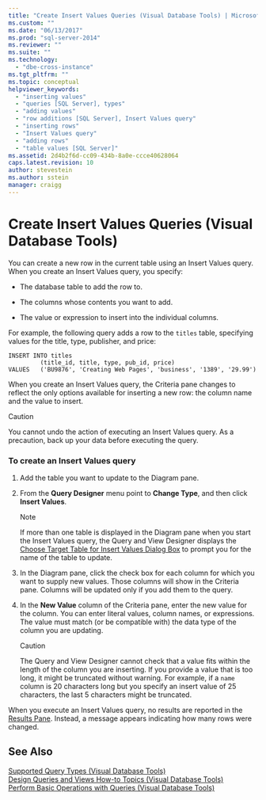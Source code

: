 ```yaml
---
title: "Create Insert Values Queries (Visual Database Tools) | Microsoft Docs"
ms.custom: ""
ms.date: "06/13/2017"
ms.prod: "sql-server-2014"
ms.reviewer: ""
ms.suite: ""
ms.technology: 
  - "dbe-cross-instance"
ms.tgt_pltfrm: ""
ms.topic: conceptual
helpviewer_keywords: 
  - "inserting values"
  - "queries [SQL Server], types"
  - "adding values"
  - "row additions [SQL Server], Insert Values query"
  - "inserting rows"
  - "Insert Values query"
  - "adding rows"
  - "table values [SQL Server]"
ms.assetid: 2d4b2f6d-cc09-434b-8a0e-ccce40628064
caps.latest.revision: 10
author: stevestein
ms.author: sstein
manager: craigg
---
```

# Create Insert Values Queries (Visual Database Tools)
  You can create a new row in the current table using an Insert Values query. When you create an Insert Values query, you specify:  
  
-   The database table to add the row to.  
  
-   The columns whose contents you want to add.  
  
-   The value or expression to insert into the individual columns.  
  
 For example, the following query adds a row to the `titles` table, specifying values for the title, type, publisher, and price:  
  
```  
INSERT INTO titles  
         (title_id, title, type, pub_id, price)  
VALUES   ('BU9876', 'Creating Web Pages', 'business', '1389', '29.99')  
```  
  
 When you create an Insert Values query, the Criteria pane changes to reflect the only options available for inserting a new row: the column name and the value to insert.  
  
> [!CAUTION]  
>  You cannot undo the action of executing an Insert Values query. As a precaution, back up your data before executing the query.  
  
### To create an Insert Values query  
  
1.  Add the table you want to update to the Diagram pane.  
  
2.  From the **Query Designer** menu point to **Change Type**, and then click **Insert Values**.  
  
    > [!NOTE]  
    >  If more than one table is displayed in the Diagram pane when you start the Insert Values query, the Query and View Designer displays the [Choose Target Table for Insert Values Dialog Box](visual-database-tools.md) to prompt you for the name of the table to update.  
  
3.  In the Diagram pane, click the check box for each column for which you want to supply new values. Those columns will show in the Criteria pane. Columns will be updated only if you add them to the query.  
  
4.  In the **New Value** column of the Criteria pane, enter the new value for the column. You can enter literal values, column names, or expressions. The value must match (or be compatible with) the data type of the column you are updating.  
  
    > [!CAUTION]  
    >  The Query and View Designer cannot check that a value fits within the length of the column you are inserting. If you provide a value that is too long, it might be truncated without warning. For example, if a `name` column is 20 characters long but you specify an insert value of 25 characters, the last 5 characters might be truncated.  
  
 When you execute an Insert Values query, no results are reported in the [Results Pane](results-pane-visual-database-tools.md). Instead, a message appears indicating how many rows were changed.  
  
## See Also  
 [Supported Query Types &#40;Visual Database Tools&#41;](supported-query-types-visual-database-tools.md)   
 [Design Queries and Views How-to Topics &#40;Visual Database Tools&#41;](design-queries-and-views-how-to-topics-visual-database-tools.md)   
 [Perform Basic Operations with Queries &#40;Visual Database Tools&#41;](perform-basic-operations-with-queries-visual-database-tools.md)  
  
  
